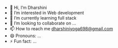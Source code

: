 - 👋 Hi, I’m Dharshini
- 👀 I’m interested in  Web development
- 🌱 I’m currently learning full stack
- 💞️ I’m looking to collaborate on ...
- 📫 How to reach me dharshiniyoga698@gmail.com
- 😄 Pronouns: ...
- ⚡ Fun fact: ...

<!---
YO156/YO156 is a ✨ special ✨ repository because its `README.md` (this file) appears on your GitHub profile.
You can click the Preview link to take a look at your changes.
--->
